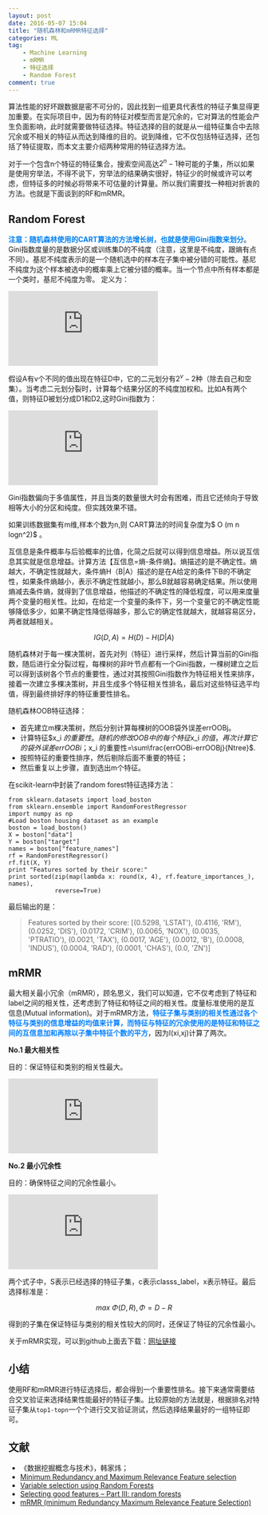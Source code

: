 ```yaml
---
layout: post
date: 2016-05-07 15:04
title: "随机森林和mRMR特征选择"
categories: ML
tag:
	- Machine Learning
	- mRMR
	- 特征选择
	- Random Forest
comment: true
---
```




算法性能的好坏跟数据是密不可分的，因此找到一组更具代表性的特征子集显得更加重要。在实际项目中，因为有的特征对模型而言是冗余的，它对算法的性能会产生负面影响，此时就需要做特征选择。特征选择的目的就是从一组特征集合中去除冗余或不相关的特征从而达到降维的目的。说到降维，它不仅包括特征选择，还包括了特征提取，而本文主要介绍两种常用的特征选择方法。

<!-- more -->

对于一个包含n个特征的特征集合，搜索空间高达$2^n - 1$种可能的子集，所以如果是使用穷举法，不得不说下，穷举法的结果确实很好，特征少的时候或许可以考虑，但特征多的时候必将带来不可估量的计算量。所以我们需要找一种相对折衷的方法。也就是下面谈到的RF和mRMR。

## Random Forest

<font color="#007ff">**注意：随机森林使用的CART算法的方法增长树，也就是使用Gini指数来划分**</font>。Gini指数度量的是数据分区或训练集D的不纯度（注意，这里是不纯度，跟熵有点不同）。基尼不纯度表示的是一个随机选中的样本在子集中被分错的可能性。基尼不纯度为这个样本被选中的概率乘上它被分错的概率。当一个节点中所有样本都是一个类时，基尼不纯度为零。 定义为：

![$$Gini(D) = 1 - \sum_{i=1}^m p_i^2$$](http://latex.codecogs.com/gif.latex?%24%24Gini%28D%29%20%3D%201%20-%20%5Csum_%7Bi%3D1%7D%5Em%20p_i%5E2%24%24)

假设A有v个不同的值出现在特征D中，它的二元划分有$2^v - 2$种（除去自己和空集）。当考虑二元划分裂时，计算每个结果分区的不纯度加权和。比如A有两个值，则特征D被划分成D1和D2,这时Gini指数为：

![$$Gini_A(D) = \frac{D_1}{D} Gini(D_1) + \frac{D_2}{D} Gini(D_2)$$](http://latex.codecogs.com/gif.latex?Gini_A%28D%29%20%3D%20%5Cfrac%7BD_1%7D%7BD%7D%20Gini%28D_1%29%20&plus;%20%5Cfrac%7BD_2%7D%7BD%7D%20Gini%28D_2%29)

Gini指数偏向于多值属性，并且当类的数量很大时会有困难，而且它还倾向于导致相等大小的分区和纯度。但实践效果不错。

如果训练数据集有m维,样本个数为n,则 CART算法的时间复杂度为$ Ο (m n logn^2)$ 。

互信息是条件概率与后验概率的比值，化简之后就可以得到信息增益。所以说互信息其实就是信息增益。计算方法【互信息=熵-条件熵】。熵描述的是不确定性。熵越大，不确定性就越大，条件熵H（B|A）描述的是在A给定的条件下B的不确定性，如果条件熵越小，表示不确定性就越小，那么B就越容易确定结果。所以使用熵减去条件熵，就得到了信息增益，他描述的不确定性的降低程度，可以用来度量两个变量的相关性。比如，在给定一个变量的条件下，另一个变量它的不确定性能够降低多少，如果不确定性降低得越多，那么它的确定性就越大，就越容易区分，两者就越相关。

$$IG(D, A) = H(D) - H(D|A)$$


随机森林对于每一棵决策树，首先对列（特征）进行采样，然后计算当前的Gini指数，随后进行全分裂过程，每棵树的非叶节点都有一个Gini指数，一棵树建立之后可以得到该树各个节点的重要性，通过对其按照Gini指数作为特征相关性来排序，接着一次建立多棵决策树，并且生成多个特征相关性排名，最后对这些特征选平均值，得到最终排好序的特征重要性排名。


随机森林OOB特征选择：

- 首先建立m棵决策树，然后分别计算每棵树的OOB袋外误差errOOBj。
- 计算特征$x_i $的重要性。随机的修改OOB中的每个特征$x_i $的值，再次计算它的袋外误差errOOBi；$x_i 的重要性=\sum\frac{errOOBi-errOOBj}{Ntree}$.
- 按照特征的重要性排序，然后剔除后面不重要的特征；
- 然后重复以上步骤，直到选出m个特征。


在scikit-learn中封装了random forest特征选择方法：

```
from sklearn.datasets import load_boston
from sklearn.ensemble import RandomForestRegressor
import numpy as np
#Load boston housing dataset as an example
boston = load_boston()
X = boston["data"]
Y = boston["target"]
names = boston["feature_names"]
rf = RandomForestRegressor()
rf.fit(X, Y)
print "Features sorted by their score:"
print sorted(zip(map(lambda x: round(x, 4), rf.feature_importances_), names), 
             reverse=True)

```

最后输出的是：

>Features sorted by their score:
[(0.5298, 'LSTAT'), (0.4116, 'RM'), (0.0252, 'DIS'), (0.0172, 'CRIM'), (0.0065, 'NOX'), (0.0035, 'PTRATIO'), (0.0021, 'TAX'), (0.0017, 'AGE'), (0.0012, 'B'), (0.0008, 'INDUS'), (0.0004, 'RAD'), (0.0001, 'CHAS'), (0.0, 'ZN')]

## mRMR

最大相关最小冗余（mRMR），顾名思义，我们可以知道，它不仅考虑到了特征和label之间的相关性，还考虑到了特征和特征之间的相关性。度量标准使用的是互信息(Mutual information)。对于mRMR方法，<font color="#007FFF">**特征子集与类别的相关性通过各个特征与类别的信息增益的均值来计算，而特征与特征的冗余使用的是特征和特征之间的互信息加和再除以子集中特征个数的平方**</font>，因为I(xi,xj)计算了两次。

**No.1 最大相关性**

目的：保证特征和类别的相关性最大。

![$$max \ D(S, c),\  D = \frac{1}{|S|} \sum_{x_i \epsilon S } I(x_i; c)$$](http://latex.codecogs.com/gif.latex?max%20%5C%20D%28S%2C%20c%29%2C%5C%20D%20%3D%20%5Cfrac%7B1%7D%7B%7CS%7C%7D%20%5Csum_%7Bx_i%20%5Cepsilon%20S%20%7D%20I%28x_i%3B%20c%29)
 

**No.2 最小冗余性**

目的：确保特征之间的冗余性最小。

![min\ R(S, c),\ \ R = \frac{1}{|S|^2} \sum_{x_i,x_j \epsilon S } I(x_i; x_j)](http://latex.codecogs.com/gif.latex?min%5C%20R%28S%2C%20c%29%2C%5C%20%5C%20R%20%3D%20%5Cfrac%7B1%7D%7B%7CS%7C%5E2%7D%20%5Csum_%7Bx_i%2Cx_j%20%5Cepsilon%20S%20%7D%20I%28x_i%3B%20x_j%29)

两个式子中，S表示已经选择的特征子集，c表示classs\_label，x表示特征。最后选择标准是：

$$max \  \Phi(D,R) , \Phi = D - R$$

得到的子集在保证特征与类别的相关性较大的同时，还保证了特征的冗余性最小。


关于mRMR实现，可以到github上面去下载：[网址链接](https://github.com/csuldw/MachineLearning/tree/master/mRMR)




## 小结

使用RF和mRMR进行特征选择后，都会得到一个重要性排名。接下来通常需要结合交叉验证来选择结果性能最好的特征子集。比较原始的方法就是，根据排名对特征子集从`top1-topn`一个个进行交叉验证测试，然后选择结果最好的一组特征即可。


## 文献

- 《数据挖掘概念与技术》，韩家炜；
- [Minimum Redundancy and Maximum Relevance Feature selection](https://www.google.co.jp/url?sa=t&rct=j&q=&esrc=s&source=web&cd=2&cad=rja&uact=8&ved=0ahUKEwitzvCwpMzLAhUFUaYKHQi8A5IQFggmMAE&url=http%3A%2F%2Fpenglab.janelia.org%2Fproj%2FmRMR%2FBIBM07_mRMR_071103_handout.pdf&usg=AFQjCNFh9Rqy1qlJjqUABlFuaY4yvBsPTA&sig2=YxQvuBTk64GkAaZ560gznQ)
- [Variable selection using Random Forests ](https://www.google.co.jp/url?sa=t&rct=j&q=&esrc=s&source=web&cd=5&cad=rja&uact=8&sqi=2&ved=0ahUKEwiWho6tpczLAhWEppQKHdr0BdEQFgg7MAQ&url=https%3A%2F%2Fhal.archives-ouvertes.fr%2Fhal-00755489%2Ffile%2FPRLv4.pdf&usg=AFQjCNGq5RLaeyLLQXzBbsKvL_UUn-mflw&sig2=XuJTB29C5kU1f0WAtJwwfg)
- [Selecting good features – Part III: random forests](http://blog.datadive.net/selecting-good-features-part-iii-random-forests/)
- [mRMR (minimum Redundancy Maximum Relevance Feature Selection)](http://penglab.janelia.org/proj/mRMR/)